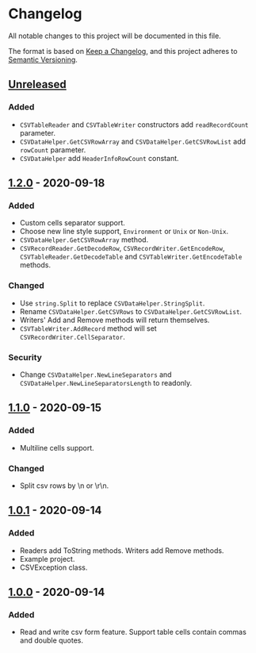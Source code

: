 # Changelog
All notable changes to this project will be documented in this file.

The format is based on [Keep a Changelog](https://keepachangelog.com/en/1.0.0/),
and this project adheres to [Semantic Versioning](https://semver.org/spec/v2.0.0.html).

## [Unreleased]
### Added
- `CSVTableReader` and `CSVTableWriter` constructors add `readRecordCount` parameter.
- `CSVDataHelper.GetCSVRowArray` and `CSVDataHelper.GetCSVRowList` add `rowCount` parameter.
- `CSVDataHelper` add `HeaderInfoRowCount` constant.

## [1.2.0] - 2020-09-18
### Added
- Custom cells separator support.
- Choose new line style support, `Environment` or `Unix` or `Non-Unix`.
- `CSVDataHelper.GetCSVRowArray` method.
- `CSVRecordReader.GetDecodeRow`, `CSVRecordWriter.GetEncodeRow`, 
`CSVTableReader.GetDecodeTable` and `CSVTableWriter.GetEncodeTable` methods.

### Changed
- Use `string.Split` to replace `CSVDataHelper.StringSplit`.
- Rename `CSVDataHelper.GetCSVRows` to `CSVDataHelper.GetCSVRowList`.
- Writers' Add and Remove methods will return themselves.
- `CSVTableWriter.AddRecord` method will set `CSVRecordWriter.CellSeparator`.

### Security
- Change `CSVDataHelper.NewLineSeparators` and `CSVDataHelper.NewLineSeparatorsLength` to readonly.

## [1.1.0] - 2020-09-15
### Added
- Multiline cells support.

### Changed
- Split csv rows by \n or \r\n.


## [1.0.1] - 2020-09-14
### Added
- Readers add ToString methods. Writers add Remove methods.
- Example project.
- CSVException class.

## [1.0.0] - 2020-09-14
### Added
- Read and write csv form feature. Support table cells contain commas and double quotes.

[Unreleased]: https://github.com/Mr-sB/TinyCSV/compare/v1.2.0...HEAD
[1.2.0]: https://github.com/Mr-sB/TinyCSV/compare/v1.1.0...v1.2.0
[1.1.0]: https://github.com/Mr-sB/TinyCSV/compare/v1.0.1...v1.1.0
[1.0.1]: https://github.com/Mr-sB/TinyCSV/compare/v1.0.0...v1.0.1
[1.0.0]: https://github.com/Mr-sB/TinyCSV/releases/tag/v1.0.0
